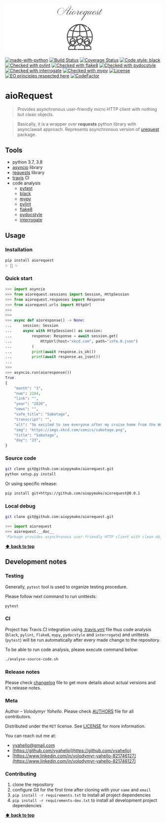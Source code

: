 ![Screenshot](icon.png)

[![made-with-python](https://img.shields.io/badge/Made%20with-Python-1f425f.svg)](https://www.python.org/)
[![Build Status](https://travis-ci.org/aiopymake/aiorequest.svg?branch=master)](https://travis-ci.org/aiopymake/aiorequest)
[![Coverage Status](https://coveralls.io/repos/github/aiopymake/aiorequest/badge.svg?branch=master)](https://coveralls.io/github/aiopymake/aiorequest?branch=master)
[![Code style: black](https://img.shields.io/badge/code%20style-black-000000.svg)](https://github.com/psf/black)
[![Checked with pylint](https://img.shields.io/badge/pylint-checked-blue)](https://www.pylint.org)
[![Checked with flake8](https://img.shields.io/badge/flake8-checked-blue)](http://flake8.pycqa.org/)
[![Checked with pydocstyle](https://img.shields.io/badge/pydocstyle-checked-yellowgreen)](http://www.pydocstyle.org/)
[![Checked with interrogate](https://img.shields.io/badge/interrogate-checked-yellowgreen)](https://interrogate.readthedocs.io/en/latest/)
[![Checked with mypy](http://www.mypy-lang.org/static/mypy_badge.svg)](http://mypy-lang.org/)
[![License](https://img.shields.io/badge/license-MIT-green.svg)](LICENSE.md)
[![EO principles respected here](https://www.elegantobjects.org/badge.svg)](https://www.elegantobjects.org)
[![CodeFactor](https://www.codefactor.io/repository/github/aiopymake/aiorequest/badge)](https://www.codefactor.io/repository/github/aiopymake/aiorequest)

# aioRequest

> Provides asynchronous user-friendly micro HTTP client with nothing but clean objects.

> Basically, it is a wrapper over **requests** python library with async/await approach.
> Represents asynchronous version of [urequest](https://github.com/upymake/urequest) package.

## Tools

- python 3.7, 3.8
- [asyncio](https://docs.python.org/3/library/asyncio.html) library
- [requests](https://requests.readthedocs.io/en/master) library
- [travis](https://travis-ci.org/) CI
- code analysis
  - [pytest](https://pypi.org/project/pytest/)
  - [black](https://black.readthedocs.io/en/stable/)
  - [mypy](http://mypy.readthedocs.io/en/latest)
  - [pylint](https://www.pylint.org/)
  - [flake8](http://flake8.pycqa.org/en/latest/)
  - [pydocstyle](https://github.com/PyCQA/pydocstyle)
  - [interrogate](https://interrogate.readthedocs.io/en/latest)

## Usage

### Installation

```bash
pip install aiorequest
✨ 🍰 ✨
```

### Quick start

```python
>>> import asyncio
>>> from aiorequest.sessions import Session, HttpSession
>>> from aiorequest.responses import Response
>>> from aiorequest.urls import HttpUrl
>>>
>>>
>>> async def aioresponse() -> None:
...     session: Session
...     async with HttpSession() as session:
...         response: Response = await session.get(
...             HttpUrl(host="xkcd.com", path="info.0.json")
...         )
...         print(await response.is_ok())
...         print(await response.as_json())
...
>>>
>>> asyncio.run(aioresponse())
True
{
    "month": "3",
    "num": 2284,
    "link": "",
    "year": "2020",
    "news": "",
    "safe_title": "Sabotage",
    "transcript": "",
    "alt": "So excited to see everyone after my cruise home from the World Handshake Championships!",
    "img": "https://imgs.xkcd.com/comics/sabotage.png",
    "title": "Sabotage",
    "day": "23",
}
```

### Source code

```bash
git clone git@github.com:aiopymake/aiorequest.git
python setup.py install
```

Or using specific release:
```bash
pip install git+https://github.com/aiopymake/aiorequest@0.0.1
```

### Local debug

```bash
git clone git@github.com:aiopymake/aiorequest.git
```

```python
>>> import aiorequest
>>> aiorequest.__doc__
'Package provides asynchronous user-friendly HTTP client with clean objects.'
```

**[⬆ back to top](#aiorequest)**

## Development notes

### Testing

Generally, `pytest` tool is used to organize testing procedure.

Please follow next command to run unittests:
```bash
pytest
```

### CI

Project has Travis CI integration using [.travis.yml](.travis.yml) file thus code analysis (`black`, `pylint`, `flake8`, `mypy`, `pydocstyle` and `interrogate`) and unittests (`pytest`) will be run automatically after every made change to the repository.

To be able to run code analysis, please execute command below:
```bash
./analyse-source-code.sh
```
### Release notes

Please check [changelog](CHANGELOG.md) file to get more details about actual versions and it's release notes.

### Meta

Author – _Volodymyr Yahello_. Please check [AUTHORS](AUTHORS.md) file for all contributors.

Distributed under the `MIT` license. See [LICENSE](LICENSE.md) for more information.

You can reach out me at:
* [vyahello@gmail.com](vyahello@gmail.com)
* [https://github.com/vyahello](https://github.com/vyahello)
* [https://www.linkedin.com/in/volodymyr-yahello-821746127](https://www.linkedin.com/in/volodymyr-yahello-821746127)

### Contributing
1. clone the repository
2. configure Git for the first time after cloning with your `name` and `email`
3. `pip install -r requirements.txt` to install all project dependencies
4. `pip install -r requirements-dev.txt` to install all development project dependencies

**[⬆ back to top](#aiorequest)**
